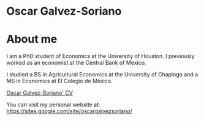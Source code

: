 <h1>Oscar Galvez-Soriano</h1>

# About me

I am a PhD student of Economics at the University of Houston. I previously worked as an economist at the Central Bank of Mexico.

I studied a BS in Agricultural Economics at the University of Chapingo and a MS in Economics at El Colegio de México.

<a href="https://nbviewer.jupyter.org/github/galvez-soriano/cv/blob/main/Galvez_CV.pdf">Oscar Galvez-Soriano' CV</a>

You can visit my personal website at: https://sites.google.com/site/oscargalvezsoriano/
